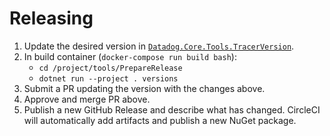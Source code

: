 # Releasing

1. Update the desired version in [`Datadog.Core.Tools.TracerVersion`](../tools/Datadog.Core.Tools/TracerVersion.cs).
2. In build container (`docker-compose run build bash`):
    * `cd /project/tools/PrepareRelease`
    * `dotnet run --project . versions`
3. Submit a PR updating the version with the changes above.
4. Approve and merge PR above.
5. Publish a new GitHub Release and describe what has changed. CircleCI will automatically add artifacts and publish a new NuGet package.
